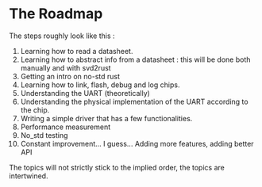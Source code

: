 # The Roadmap  

The steps roughly look like this :
1. Learning how to read a datasheet.
2. Learning how to abstract info from a datasheet : this will be done both manually and with svd2rust
3. Getting an intro on no-std rust
4. Learning how to link, flash, debug and log chips.
5. Understanding the UART (theoretically)
6. Understanding the physical implementation of the UART according to the chip.  
7. Writing a simple driver that has a few functionalities.  
8. Performance measurement
9. No_std testing
10. Constant improvement... I guess... Adding more features, adding better API

The topics will not strictly stick to the implied order, the topics are intertwined.  
